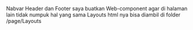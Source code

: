 Nabvar Header dan Footer saya buatkan Web-component agar di halaman lain tidak numpuk hal yang sama
Layouts html nya bisa diambil di folder /page/Layouts

